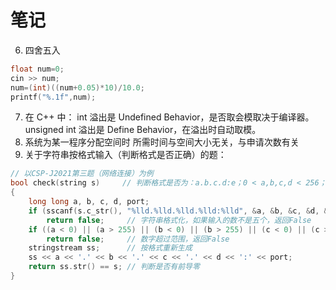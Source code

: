 # 笔记

6. 四舍五入
```cpp
float num=0;
cin >> num;
num=(int)((num+0.05)*10)/10.0;
printf("%.1f",num);
```
7. 在 C++ 中：
int 溢出是 Undefined Behavior，是否取会模取决于编译器。
unsigned int 溢出是 Define Behavior，在溢出时自动取模。
8. 系统为某一程序分配空间时
所需时间与空间大小无关，与申请次数有关
9. 关于字符串按格式输入（判断格式是否正确）的题：
```cpp
// 以CSP-J2021第三题（网络连接）为例
bool check(string s)     // 判断格式是否为：a.b.c.d:e；0 < a,b,c,d < 256；0 < e < 65536；无前导零
{
	long long a, b, c, d, port;
	if (sscanf(s.c_str(), "%lld.%lld.%lld.%lld:%lld", &a, &b, &c, &d, &port) != 5)
		return false;     // 字符串格式化，如果输入的数不是五个，返回False
	if ((a < 0) || (a > 255) || (b < 0) || (b > 255) || (c < 0) || (c > 255) || (d < 0) || (d > 255) || (port < 0) || (port > 65535))
		return false;     // 数字超过范围，返回False
	stringstream ss;      // 按格式重新生成
	ss << a << '.' << b << '.' << c << '.' << d << ':' << port;
	return ss.str() == s; // 判断是否有前导零
}
```
